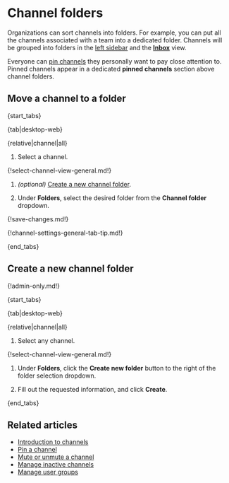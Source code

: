 # Channel folders

Organizations can sort channels into folders. For example, you can put all
the channels associated with a team into a dedicated folder. Channels will be
grouped into folders in the [left sidebar](/help/left-sidebar) and the
[**Inbox**](/help/inbox) view.

Everyone can [pin channels](/help/pin-a-channel) they personally want to pay
close attention to. Pinned channels appear in a dedicated **pinned channels**
section above channel folders.

## Move a channel to a folder

{start_tabs}

{tab|desktop-web}

{relative|channel|all}

1. Select a channel.

{!select-channel-view-general.md!}

1. *(optional)* [Create a new channel folder](#create-a-new-channel-folder).

1. Under **Folders**, select the desired folder from the **Channel folder**
   dropdown.

{!save-changes.md!}

{!channel-settings-general-tab-tip.md!}

{end_tabs}

## Create a new channel folder

{!admin-only.md!}

{start_tabs}

{tab|desktop-web}

{relative|channel|all}

1. Select any channel.

{!select-channel-view-general.md!}

1. Under **Folders**, click the **Create new folder** button to the right of the
   folder selection dropdown.

1. Fill out the requested information, and click **Create**.

{end_tabs}

## Related articles

* [Introduction to channels](/help/introduction-to-channels)
* [Pin a channel](/help/pin-a-channel)
* [Mute or unmute a channel](/help/mute-a-channel)
* [Manage inactive channels](/help/manage-inactive-channels)
* [Manage user groups](/help/manage-user-groups)
